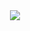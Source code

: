 <!--
**cxoijve/cxoijve** is a ✨ _special_ ✨ repository because its `README.md` (this file) appears on your GitHub profile.

Here are some ideas to get you started:

- 🔭 I’m currently working on ...
- 🌱 I’m currently learning ...
- 👯 I’m looking to collaborate on ...
- 🤔 I’m looking for help with ...
- 💬 Ask me about ...
- 📫 How to reach me: ...
- 😄 Pronouns: ...
- ⚡ Fun fact: ...
-->

<div align="center">
  <img src="https://handsome-friend-06d.notion.site/image/attachment%3A2f7b2997-516a-4fc3-848c-b47df4819c32%3Ac3f9a35c-4f03-4edc-b026-8eacd1d27799.png?table=block&id=1b4d7e34-faf7-809f-b380-e7ce7e460018&spaceId=e42c1663-90bb-4820-8583-f7c7720e6438&width=1040&userId=&cache=v2" />
</div>
